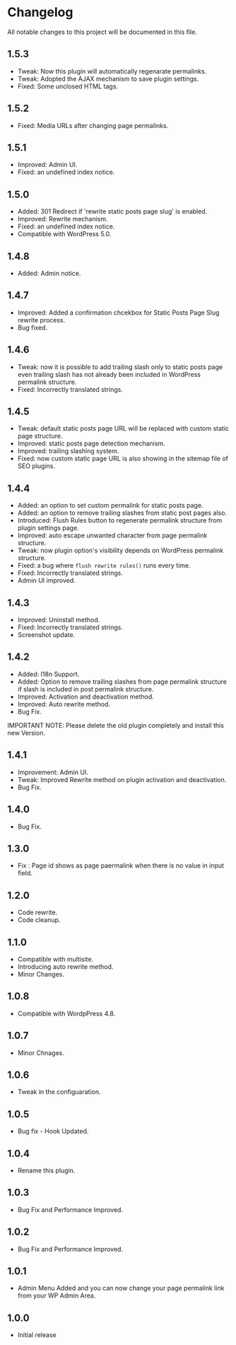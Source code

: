 # Changelog
All notable changes to this project will be documented in this file.

## 1.5.3

* Tweak: Now this plugin will automatically regenarate permalinks.
* Tweak: Adopted the AJAX mechanism to save plugin settings.
* Fixed: Some unclosed HTML tags.

## 1.5.2

* Fixed: Media URLs after changing page permalinks.

## 1.5.1

* Improved: Admin UI.
* Fixed: an undefined index notice.

##  1.5.0

* Added: 301 Redirect if 'rewrite static posts page slug' is enabled.
* Improved: Rewrite mechanism.
* Fixed: an undefined index notice.
* Compatible with WordPress 5.0.

## 1.4.8

* Added: Admin notice.

## 1.4.7

* Improved: Added a confirmation chcekbox for Static Posts Page Slug rewrite process.
* Bug fixed.

## 1.4.6

* Tweak: now it is possible to add trailing slash only to static posts page even trailing slash has not already been included in WordPress permalink structure.
* Fixed: Incorrectly translated strings.

## 1.4.5

* Tweak: default static posts page URL will be replaced with custom static page structure.
* Improved: static posts page detection mechanism.
* Improved: trailing slashing system.
* Fixed: now custom static page URL is also showing in the sitemap file of SEO plugins.

## 1.4.4

* Added: an option to set custom permalink for static posts page.
* Added: an option to remove trailing slashes from static post pages also.
* Introduced: Flush Rules button to regenerate permalink structure from plugin settings page.
* Improved: auto escape unwanted character from page permalink structure.
* Tweak: now plugin option's visibility depends on WordPress permalink structure.
* Fixed: a bug where `flush rewrite rules()` runs every time.
* Fixed: Incorrectly translated strings.
* Admin UI improved.

## 1.4.3

* Improved: Uninstall method.
* Fixed: Incorrectly translated strings.
* Screenshot update.

## 1.4.2

* Added: I18n Support.
* Added: Option to remove trailing slashes from page permalink structure if slash is included in post permalink structure.
* Improved: Activation and deactivation method.
* Improved: Auto rewrite method.
* Bug Fix.

IMPORTANT NOTE: Please delete the old plugin completely and install this new Version.

## 1.4.1

* Improvement: Admin UI.
* Tweak: Improved Rewrite method on plugin activation and deactivation.
* Bug Fix.

## 1.4.0
* Bug Fix.

## 1.3.0
* Fix : Page id shows as page paermalink when there is no value in input field.

## 1.2.0
* Code rewrite.
* Code cleanup.

## 1.1.0
* Compatible with multisite.
* Introducing auto rewrite method.
* Minor Changes.

## 1.0.8
* Compatible with WordpPress 4.8.

## 1.0.7
* Minor Chnages.

## 1.0.6
* Tweak in the configuaration.

## 1.0.5
* Bug fix - Hook Updated.

## 1.0.4
* Rename this plugin.

## 1.0.3
* Bug Fix and Performance Improved.

## 1.0.2
* Bug Fix and Performance Improved.

## 1.0.1
* Admin Menu Added and you can now change your page permalink link from your WP Admin Area.

## 1.0.0
* Initial release

